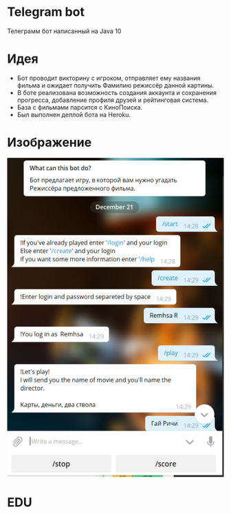 # Telegram bot
Телеграмм бот написанный на Java 10

# Идея
- Бот проводит викторину с игроком, отправляет ему названия фильма и ожидает получить Фамилию режиссёр данной картины.
- В боте реализована возможность создания аккаунта и сохранения прогресса, добавление профиля друзей и рейтинговая система.
- База с фильмами парсится с КиноПоиска.
- Был выполнен деплой бота на Heroku. 

# Изображение
![Screenshot](Screenshot_1.png)

# EDU